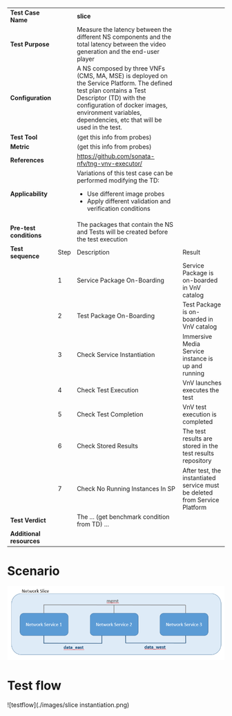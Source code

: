 |||||
| :--- | :--- | :--- | :--- |
| __Test Case Name__ | | __slice__ | |
| __Test Purpose__ | | Measure the latency between the different NS components and the total latency between the video generation and the end-user player| |
| __Configuration__ | | A NS composed by three VNFs (CMS, MA, MSE) is deployed on the Service Platform. The defined test plan contains a Test Descriptor (TD) with the configuration of docker  images, environment variables, dependencies, etc that will be used in the test.| |
| __Test Tool__ | | (get this info from probes)| |
| __Metric__ | | (get this info from probes)| |
| __References__ | | https://github.com/sonata-nfv/tng-vnv-executor/ | |
| __Applicability__ | | Variations of this test case can be performed modifying the TD: <ul><li>Use different image probes</li><li>Apply different validation and verification conditions</li></ul>| |
| __Pre-test conditions__ | | The packages that contain the NS and Tests will be created before the test execution| |
| __Test sequence__ | Step | Description | Result |
| | 1 | Service Package On-Boarding | Service Package is on-boarded in VnV catalog|
| | 2 | Test Package On-Boarding | Test Package is on-boarded in VnV catalog|
| | 3 | Check Service Instantiation | Immersive Media Service instance is up and running |
| | 4 | Check Test Execution | VnV launches executes the test |
| | 5 | Check Test Completion | VnV test execution is completed |
| | 6 | Check Stored Results | The test results are stored in the test results repository |
| | 7 | Check No Running Instances In SP | After test, the instantiated service must be deleted from Service Platform|
| __Test Verdict__ | | The ... (get benchmark condition from TD) ...|
| __Additional resources__ | | | |
# Scenario
![mediatest](./images/test_06_01.PNG)
# Test flow
![testflow](./images/slice instantiation.png)